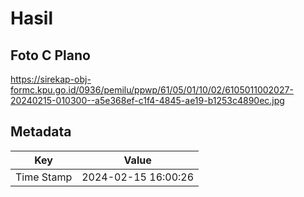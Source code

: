# Hasil

## Foto C Plano

https://sirekap-obj-formc.kpu.go.id/0936/pemilu/ppwp/61/05/01/10/02/6105011002027-20240215-010300--a5e368ef-c1f4-4845-ae19-b1253c4890ec.jpg


## Metadata

| Key        | Value               |
| ---------- | ------------------- |
| Time Stamp | 2024-02-15 16:00:26 |



